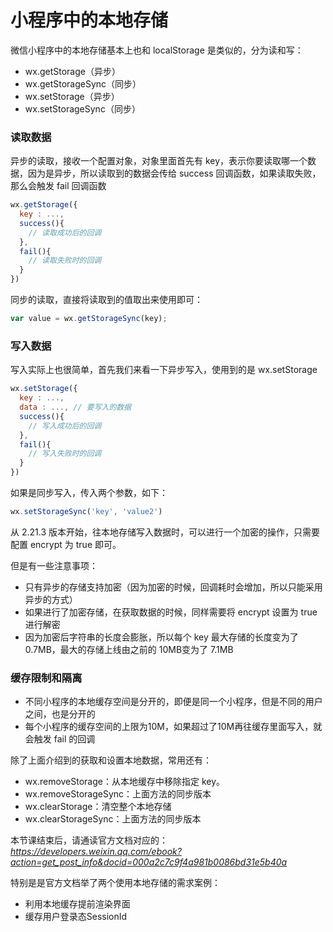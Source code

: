 # 小程序中的本地存储

微信小程序中的本地存储基本上也和 localStorage 是类似的，分为读和写：

- wx.getStorage（异步）
- wx.getStorageSync（同步）
- wx.setStorage（异步）
- wx.setStorageSync（同步）



### 读取数据

异步的读取，接收一个配置对象，对象里面首先有 key，表示你要读取哪一个数据，因为是异步，所以读取到的数据会传给 success 回调函数，如果读取失败，那么会触发 fail 回调函数

```js
wx.getStorage({
  key : ...,
  success(){
    // 读取成功后的回调
  },
  fail(){
    // 读取失败时的回调
  }
})
```



同步的读取，直接将读取到的值取出来使用即可：

```js
var value = wx.getStorageSync(key);
```



### 写入数据

写入实际上也很简单，首先我们来看一下异步写入，使用到的是 wx.setStorage

```js
wx.setStorage({
  key : ...,
  data : ..., // 要写入的数据
  success(){
    // 写入成功后的回调
  },
  fail(){
    // 写入失败时的回调
  }
})
```

如果是同步写入，传入两个参数，如下：

```js
wx.setStorageSync('key', 'value2')
```



从 2.21.3 版本开始，往本地存储写入数据时，可以进行一个加密的操作，只需要配置 encrypt 为 true 即可。

但是有一些注意事项：

- 只有异步的存储支持加密（因为加密的时候，回调耗时会增加，所以只能采用异步的方式）
- 如果进行了加密存储，在获取数据的时候，同样需要将 encrypt 设置为 true 进行解密
- 因为加密后字符串的长度会膨胀，所以每个 key 最大存储的长度变为了 0.7MB，最大的存储上线由之前的 10MB变为了 7.1MB



### 缓存限制和隔离

- 不同小程序的本地缓存空间是分开的，即便是同一个小程序，但是不同的用户之间，也是分开的
- 每个小程序的缓存空间的上限为10M，如果超过了10M再往缓存里面写入，就会触发 fail 的回调



除了上面介绍到的获取和设置本地数据，常用还有：

- wx.removeStorage：从本地缓存中移除指定 key。
- wx.removeStorageSync：上面方法的同步版本
- wx.clearStorage：清空整个本地存储
- wx.clearStorageSync：上面方法的同步版本



本节课结束后，请通读官方文档对应的：*https://developers.weixin.qq.com/ebook?action=get_post_info&docid=000a2c7c9f4a981b0086bd31e5b40a*

特别是是官方文档举了两个使用本地存储的需求案例：

- 利用本地缓存提前渲染界面
- 缓存用户登录态SessionId